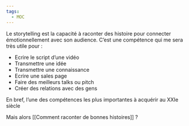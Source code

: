 ```yaml
---
tags:
  - MOC
---
```


Le storytelling est la capacité à raconter des histoire pour connecter émotionnellement avec son audience. C’est une compétence qui me sera très utile pour :
- Ecrire le script d’une vidéo
- Transmettre une idée
- Transmettre une connaissance
- Ecrire une sales page
- Faire des meilleurs talks ou pitch
- Créer des relations avec des gens

En bref, l’une des compétences les plus importantes à acquérir au XXIe siècle

Mais alors [[Comment raconter de bonnes histoires]] ?